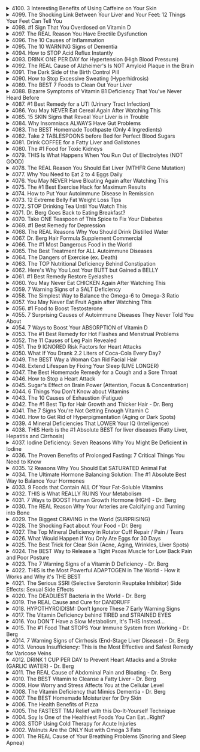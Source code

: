 <details>
<summary>4100. 3 Interesting Benefits of Using Caffeine on Your Skin</summary>

<a href="https://www.youtube.com/watch?v=jw36QB6OQdk" target="_blank">
    <img src="https://img.youtube.com/vi/jw36QB6OQdk/maxresdefault.jpg" width="200">
</a>


</details>

<details>
<summary>4099. The Shocking Link Between Your Liver and Your Feet: 12 Things Your Feet Can Tell You</summary>

<a href="https://www.youtube.com/watch?v=2qGeR0TX2-I" target="_blank">
    <img src="https://img.youtube.com/vi/2qGeR0TX2-I/maxresdefault.jpg" width="200">
</a>


</details>

<details>
<summary>4098. #1 Sign That You Overdosed on Vitamin D</summary>

<a href="https://www.youtube.com/watch?v=Hjlu-jIY9Ao" target="_blank">
    <img src="https://img.youtube.com/vi/Hjlu-jIY9Ao/maxresdefault.jpg" width="200">
</a>


</details>

<details>
<summary>4097. The REAL Reason You Have Erectile Dysfunction</summary>

<a href="https://www.youtube.com/watch?v=wd37ILZwgKM" target="_blank">
    <img src="https://img.youtube.com/vi/wd37ILZwgKM/maxresdefault.jpg" width="200">
</a>


</details>

<details>
<summary>4096. The 10 Causes of Inflammation</summary>

<a href="https://www.youtube.com/watch?v=cLJ2zWYttOk" target="_blank">
    <img src="https://img.youtube.com/vi/cLJ2zWYttOk/maxresdefault.jpg" width="200">
</a>


</details>

<details>
<summary>4095. The 10 WARNING Signs of Dementia</summary>

<a href="https://www.youtube.com/watch?v=86Yd1EEWMBA" target="_blank">
    <img src="https://img.youtube.com/vi/86Yd1EEWMBA/maxresdefault.jpg" width="200">
</a>


</details>

<details>
<summary>4094. How to STOP Acid Reflux Instantly</summary>

<a href="https://www.youtube.com/watch?v=sbU_Pw2AegM" target="_blank">
    <img src="https://img.youtube.com/vi/sbU_Pw2AegM/maxresdefault.jpg" width="200">
</a>


</details>

<details>
<summary>4093. DRINK ONE PER DAY for Hypertension (High Blood Pressure)</summary>

<a href="https://www.youtube.com/watch?v=3HMtmxjfCT0" target="_blank">
    <img src="https://img.youtube.com/vi/3HMtmxjfCT0/maxresdefault.jpg" width="200">
</a>


</details>

<details>
<summary>4092. The REAL Cause of Alzheimer's Is NOT Amyloid Plaque in the Brain</summary>

<a href="https://www.youtube.com/watch?v=sB6CN3yzPws" target="_blank">
    <img src="https://img.youtube.com/vi/sB6CN3yzPws/maxresdefault.jpg" width="200">
</a>


</details>

<details>
<summary>4091. The Dark Side of the Birth Control Pill</summary>

<a href="https://www.youtube.com/watch?v=yRfeEraLFqQ" target="_blank">
    <img src="https://img.youtube.com/vi/yRfeEraLFqQ/maxresdefault.jpg" width="200">
</a>


</details>

<details>
<summary>4090. How to Stop Excessive Sweating (Hyperhidrosis)</summary>

<a href="https://www.youtube.com/watch?v=EULddsEzGlQ" target="_blank">
    <img src="https://img.youtube.com/vi/EULddsEzGlQ/maxresdefault.jpg" width="200">
</a>


</details>

<details>
<summary>4089. The BEST 7 Foods to Clean Out Your Liver</summary>

<a href="https://www.youtube.com/watch?v=Ri-soyOq_bU" target="_blank">
    <img src="https://img.youtube.com/vi/Ri-soyOq_bU/maxresdefault.jpg" width="200">
</a>


</details>

<details>
<summary>4088. Bizarre Symptoms of Vitamin B1 Deficiency That You've Never Heard Before</summary>

<a href="https://www.youtube.com/watch?v=nURgtkKxp84" target="_blank">
    <img src="https://img.youtube.com/vi/nURgtkKxp84/maxresdefault.jpg" width="200">
</a>


</details>

<details>
<summary>4087. #1 Best Remedy for a UTI (Urinary Tract Infection)</summary>

<a href="https://www.youtube.com/watch?v=pfAFYQk-Ek0" target="_blank">
    <img src="https://img.youtube.com/vi/pfAFYQk-Ek0/maxresdefault.jpg" width="200">
</a>


</details>

<details>
<summary>4086. You May NEVER Eat Cereal Again After Watching This</summary>

<a href="https://www.youtube.com/watch?v=xhcBuH6NZ0c" target="_blank">
    <img src="https://img.youtube.com/vi/xhcBuH6NZ0c/maxresdefault.jpg" width="200">
</a>


</details>

<details>
<summary>4085. 15 SKIN Signs that Reveal Your Liver is in Trouble</summary>

<a href="https://www.youtube.com/watch?v=H8rb4DdNmTk" target="_blank">
    <img src="https://img.youtube.com/vi/H8rb4DdNmTk/maxresdefault.jpg" width="200">
</a>


</details>

<details>
<summary>4084. Why Insomniacs ALWAYS Have Gut Problems</summary>

<a href="https://www.youtube.com/watch?v=wORXbV6GB34" target="_blank">
    <img src="https://img.youtube.com/vi/wORXbV6GB34/maxresdefault.jpg" width="200">
</a>


</details>

<details>
<summary>4083. The BEST Homemade Toothpaste (Only 4 Ingredients)</summary>

<a href="https://www.youtube.com/watch?v=X9hOOqgbuNM" target="_blank">
    <img src="https://img.youtube.com/vi/X9hOOqgbuNM/maxresdefault.jpg" width="200">
</a>


</details>

<details>
<summary>4082. Take 2 TABLESPOONS before Bed for Perfect Blood Sugars</summary>

<a href="https://www.youtube.com/watch?v=Nay62P7jb8w" target="_blank">
    <img src="https://img.youtube.com/vi/Nay62P7jb8w/maxresdefault.jpg" width="200">
</a>


</details>

<details>
<summary>4081. Drink COFFEE for a Fatty Liver and Gallstones</summary>

<a href="https://www.youtube.com/watch?v=ydz2rsKxse8" target="_blank">
    <img src="https://img.youtube.com/vi/ydz2rsKxse8/maxresdefault.jpg" width="200">
</a>


</details>

<details>
<summary>4080. The #1 Food for Toxic Kidneys</summary>

<a href="https://www.youtube.com/watch?v=ty6GzNa9SSs" target="_blank">
    <img src="https://img.youtube.com/vi/ty6GzNa9SSs/maxresdefault.jpg" width="200">
</a>


</details>

<details>
<summary>4079. THIS Is What Happens When You Run Out of Electrolytes (NOT GOOD)</summary>

<a href="https://www.youtube.com/watch?v=TI39SNPie_M" target="_blank">
    <img src="https://img.youtube.com/vi/TI39SNPie_M/maxresdefault.jpg" width="200">
</a>


</details>

<details>
<summary>4078. The REAL Reason You Should Eat Liver (MTHFR Gene Mutation)</summary>

<a href="https://www.youtube.com/watch?v=gGAizt3MQ90" target="_blank">
    <img src="https://img.youtube.com/vi/gGAizt3MQ90/maxresdefault.jpg" width="200">
</a>


</details>

<details>
<summary>4077. Why You Need to Eat 2 to 4 Eggs Daily</summary>

<a href="https://www.youtube.com/watch?v=7hk81YuHZQg" target="_blank">
    <img src="https://img.youtube.com/vi/7hk81YuHZQg/maxresdefault.jpg" width="200">
</a>


</details>

<details>
<summary>4076. You May NEVER Have Bloating Again after Watching This</summary>

<a href="https://www.youtube.com/watch?v=BhRMjL7zaF8" target="_blank">
    <img src="https://img.youtube.com/vi/BhRMjL7zaF8/maxresdefault.jpg" width="200">
</a>


</details>

<details>
<summary>4075. The #1 Best Exercise Hack for Maximum Results</summary>

<a href="https://www.youtube.com/watch?v=JNENcGfFHA8" target="_blank">
    <img src="https://img.youtube.com/vi/JNENcGfFHA8/maxresdefault.jpg" width="200">
</a>


</details>

<details>
<summary>4074. How to Put Your Autoimmune Disease In Remission</summary>

<a href="https://www.youtube.com/watch?v=i8rkUp4IR64" target="_blank">
    <img src="https://img.youtube.com/vi/i8rkUp4IR64/maxresdefault.jpg" width="200">
</a>


</details>

<details>
<summary>4073. 12 Extreme Belly Fat Weight Loss Tips</summary>

<a href="https://www.youtube.com/watch?v=waau5CqXguQ" target="_blank">
    <img src="https://img.youtube.com/vi/waau5CqXguQ/maxresdefault.jpg" width="200">
</a>


</details>

<details>
<summary>4072. STOP Drinking Tea Until You Watch This</summary>

<a href="https://www.youtube.com/watch?v=GrEs0ZKper0" target="_blank">
    <img src="https://img.youtube.com/vi/GrEs0ZKper0/maxresdefault.jpg" width="200">
</a>


</details>

<details>
<summary>4071. Dr. Berg Goes Back to Eating Breakfast?</summary>

<a href="https://www.youtube.com/watch?v=GW3UMJOJs9E" target="_blank">
    <img src="https://img.youtube.com/vi/GW3UMJOJs9E/maxresdefault.jpg" width="200">
</a>


</details>

<details>
<summary>4070. Take ONE Teaspoon of This Spice to Fix Your Diabetes</summary>

<a href="https://www.youtube.com/watch?v=pGS-jZCuSK4" target="_blank">
    <img src="https://img.youtube.com/vi/pGS-jZCuSK4/maxresdefault.jpg" width="200">
</a>


</details>

<details>
<summary>4069. #1 Best Remedy for Depression</summary>

<a href="https://www.youtube.com/watch?v=qWh_3Uv1h2A" target="_blank">
    <img src="https://img.youtube.com/vi/qWh_3Uv1h2A/maxresdefault.jpg" width="200">
</a>


</details>

<details>
<summary>4068. The REAL Reasons Why You Should Drink Distilled Water</summary>

<a href="https://www.youtube.com/watch?v=fSRxZXbQVxA" target="_blank">
    <img src="https://img.youtube.com/vi/fSRxZXbQVxA/maxresdefault.jpg" width="200">
</a>


</details>

<details>
<summary>4067. Dr. Berg Hair Formula Supplement Commercial</summary>

<a href="https://www.youtube.com/watch?v=hiX3XjRkQY0" target="_blank">
    <img src="https://img.youtube.com/vi/hiX3XjRkQY0/maxresdefault.jpg" width="200">
</a>


</details>

<details>
<summary>4066. The #1 Most Dangerous Food in the World</summary>

<a href="https://www.youtube.com/watch?v=PTgBa-Fpmlc" target="_blank">
    <img src="https://img.youtube.com/vi/PTgBa-Fpmlc/maxresdefault.jpg" width="200">
</a>


</details>

<details>
<summary>4065. The Best Treatment for ALL Autoimmune Diseases</summary>

<a href="https://www.youtube.com/watch?v=Mn0EWEulFzE" target="_blank">
    <img src="https://img.youtube.com/vi/Mn0EWEulFzE/maxresdefault.jpg" width="200">
</a>


</details>

<details>
<summary>4064. The Dangers of Exercise (ex. Death)</summary>

<a href="https://www.youtube.com/watch?v=tst30qwXeeU" target="_blank">
    <img src="https://img.youtube.com/vi/tst30qwXeeU/maxresdefault.jpg" width="200">
</a>


</details>

<details>
<summary>4063. The TOP Nutritional Deficiency Behind Constipation</summary>

<a href="https://www.youtube.com/watch?v=aeS3UqRiI6g" target="_blank">
    <img src="https://img.youtube.com/vi/aeS3UqRiI6g/maxresdefault.jpg" width="200">
</a>


</details>

<details>
<summary>4062. Here's Why You Lost Your BUTT but Gained a BELLY</summary>

<a href="https://www.youtube.com/watch?v=fnSp_JR5pZk" target="_blank">
    <img src="https://img.youtube.com/vi/fnSp_JR5pZk/maxresdefault.jpg" width="200">
</a>


</details>

<details>
<summary>4061. #1 Best Remedy Restore Eyelashes</summary>

<a href="https://www.youtube.com/watch?v=vnBtihWYZgE" target="_blank">
    <img src="https://img.youtube.com/vi/vnBtihWYZgE/maxresdefault.jpg" width="200">
</a>


</details>

<details>
<summary>4060. You May Never Eat CHICKEN Again After Watching This</summary>

<a href="https://www.youtube.com/watch?v=ccc85ALEejw" target="_blank">
    <img src="https://img.youtube.com/vi/ccc85ALEejw/maxresdefault.jpg" width="200">
</a>


</details>

<details>
<summary>4059. 7 Warning Signs of a SALT Deficiency</summary>

<a href="https://www.youtube.com/watch?v=fqhThRC2ldQ" target="_blank">
    <img src="https://img.youtube.com/vi/fqhThRC2ldQ/maxresdefault.jpg" width="200">
</a>


</details>

<details>
<summary>4058. The Simplest Way to Balance the Omega-6 to Omega-3 Ratio</summary>

<a href="https://www.youtube.com/watch?v=CN5ekrfC4wY" target="_blank">
    <img src="https://img.youtube.com/vi/CN5ekrfC4wY/maxresdefault.jpg" width="200">
</a>


</details>

<details>
<summary>4057. You May Never Eat Fruit Again after Watching This</summary>

<a href="https://www.youtube.com/watch?v=VLGDWYiBGgo" target="_blank">
    <img src="https://img.youtube.com/vi/VLGDWYiBGgo/maxresdefault.jpg" width="200">
</a>


</details>

<details>
<summary>4056. #1 Food to Boost Testosterone</summary>

<a href="https://www.youtube.com/watch?v=dkLbAthoVkg" target="_blank">
    <img src="https://img.youtube.com/vi/dkLbAthoVkg/maxresdefault.jpg" width="200">
</a>


</details>

<details>
<summary>4055. 7 Surprising Causes of Autoimmune Diseases They Never Told You About</summary>

<a href="https://www.youtube.com/watch?v=1TP5glJs7cw" target="_blank">
    <img src="https://img.youtube.com/vi/1TP5glJs7cw/maxresdefault.jpg" width="200">
</a>


</details>

<details>
<summary>4054. 7 Ways to Boost Your ABSORPTION of Vitamin D</summary>

<a href="https://www.youtube.com/watch?v=-cwT4MN9cJA" target="_blank">
    <img src="https://img.youtube.com/vi/-cwT4MN9cJA/maxresdefault.jpg" width="200">
</a>


</details>

<details>
<summary>4053. The #1 Best Remedy for Hot Flashes and Menstrual Problems</summary>

<a href="https://www.youtube.com/watch?v=owQiY8_3OLU" target="_blank">
    <img src="https://img.youtube.com/vi/owQiY8_3OLU/maxresdefault.jpg" width="200">
</a>


</details>

<details>
<summary>4052. The 11 Causes of Leg Pain Revealed</summary>

<a href="https://www.youtube.com/watch?v=9iIOBA62FlQ" target="_blank">
    <img src="https://img.youtube.com/vi/9iIOBA62FlQ/maxresdefault.jpg" width="200">
</a>


</details>

<details>
<summary>4051. The 9 IGNORED Risk Factors for Heart Attacks</summary>

<a href="https://www.youtube.com/watch?v=HQleXqetrm0" target="_blank">
    <img src="https://img.youtube.com/vi/HQleXqetrm0/maxresdefault.jpg" width="200">
</a>


</details>

<details>
<summary>4050. What If You Drank 2.2 Liters of Coca-Cola Every Day?</summary>

<a href="https://www.youtube.com/watch?v=fuJi4RtKrVM" target="_blank">
    <img src="https://img.youtube.com/vi/fuJi4RtKrVM/maxresdefault.jpg" width="200">
</a>


</details>

<details>
<summary>4049. The BEST Way a Woman Can Rid Facial Hair</summary>

<a href="https://www.youtube.com/watch?v=kPZannhi8a4" target="_blank">
    <img src="https://img.youtube.com/vi/kPZannhi8a4/maxresdefault.jpg" width="200">
</a>


</details>

<details>
<summary>4048. Extend Lifespan by Fixing Your Sleep (LIVE LONGER)</summary>

<a href="https://www.youtube.com/watch?v=cuiv4UcVNGM" target="_blank">
    <img src="https://img.youtube.com/vi/cuiv4UcVNGM/maxresdefault.jpg" width="200">
</a>


</details>

<details>
<summary>4047. The Best Homemade Remedy for a Cough and a Sore Throat</summary>

<a href="https://www.youtube.com/watch?v=P8M9KlUwHEU" target="_blank">
    <img src="https://img.youtube.com/vi/P8M9KlUwHEU/maxresdefault.jpg" width="200">
</a>


</details>

<details>
<summary>4046. How to Stop a Heart Attack</summary>

<a href="https://www.youtube.com/watch?v=ral-LmSNUmI" target="_blank">
    <img src="https://img.youtube.com/vi/ral-LmSNUmI/maxresdefault.jpg" width="200">
</a>


</details>

<details>
<summary>4045. Sugar's Effect on Brain Power (Attention, Focus & Concentration)</summary>

<a href="https://www.youtube.com/watch?v=Hv9LE8rxqMI" target="_blank">
    <img src="https://img.youtube.com/vi/Hv9LE8rxqMI/maxresdefault.jpg" width="200">
</a>


</details>

<details>
<summary>4044. 6 Things You Don't Know about Vitamins</summary>

<a href="https://www.youtube.com/watch?v=y6Sq209uqOA" target="_blank">
    <img src="https://img.youtube.com/vi/y6Sq209uqOA/maxresdefault.jpg" width="200">
</a>


</details>

<details>
<summary>4043. The 10 Causes of Exhaustion (Fatigue)</summary>

<a href="https://www.youtube.com/watch?v=ED34EEXVjYg" target="_blank">
    <img src="https://img.youtube.com/vi/ED34EEXVjYg/maxresdefault.jpg" width="200">
</a>


</details>

<details>
<summary>4042. The #1 Best Tip for Hair Growth and Thicker Hair - Dr. Berg</summary>

<a href="https://www.youtube.com/watch?v=xoNljqhJiCo" target="_blank">
    <img src="https://img.youtube.com/vi/xoNljqhJiCo/maxresdefault.jpg" width="200">
</a>


</details>

<details>
<summary>4041. The 7 Signs You're Not Getting Enough Vitamin C</summary>

<a href="https://www.youtube.com/watch?v=FrKGI8eUjHc" target="_blank">
    <img src="https://img.youtube.com/vi/FrKGI8eUjHc/maxresdefault.jpg" width="200">
</a>


</details>

<details>
<summary>4040. How to Get Rid of Hyperpigmentation (Aging or Dark Spots)</summary>

<a href="https://www.youtube.com/watch?v=RzEjFZmTv54" target="_blank">
    <img src="https://img.youtube.com/vi/RzEjFZmTv54/maxresdefault.jpg" width="200">
</a>


</details>

<details>
<summary>4039. 4 Mineral Deficiencies That LOWER Your IQ (Intelligence)</summary>

<a href="https://www.youtube.com/watch?v=VKb0HNov1Vw" target="_blank">
    <img src="https://img.youtube.com/vi/VKb0HNov1Vw/maxresdefault.jpg" width="200">
</a>


</details>

<details>
<summary>4038. THIS Herb is the #1 Absolute BEST for liver diseases (Fatty Liver, Hepatitis and Cirrhosis)</summary>

<a href="https://www.youtube.com/watch?v=Aw-z7MWtdeY" target="_blank">
    <img src="https://img.youtube.com/vi/Aw-z7MWtdeY/maxresdefault.jpg" width="200">
</a>


</details>

<details>
<summary>4037. Iodine Deficiency: Seven Reasons Why You Might Be Deficient in Iodine</summary>

<a href="https://www.youtube.com/watch?v=JbujH5aFOh0" target="_blank">
    <img src="https://img.youtube.com/vi/JbujH5aFOh0/maxresdefault.jpg" width="200">
</a>


</details>

<details>
<summary>4036. The Proven Benefits of Prolonged Fasting: 7 Critical Things You Need to Know</summary>

<a href="https://www.youtube.com/watch?v=06KgXfwu99c" target="_blank">
    <img src="https://img.youtube.com/vi/06KgXfwu99c/maxresdefault.jpg" width="200">
</a>


</details>

<details>
<summary>4035. 12 Reasons Why You Should Eat SATURATED Animal Fat</summary>

<a href="https://www.youtube.com/watch?v=v8R0vInlGgk" target="_blank">
    <img src="https://img.youtube.com/vi/v8R0vInlGgk/maxresdefault.jpg" width="200">
</a>


</details>

<details>
<summary>4034. The Ultimate Hormone Balancing Solution: The #1 Absolute Best Way to Balance Your Hormones</summary>

<a href="https://www.youtube.com/watch?v=LNgId7Eqpek" target="_blank">
    <img src="https://img.youtube.com/vi/LNgId7Eqpek/maxresdefault.jpg" width="200">
</a>


</details>

<details>
<summary>4033. 9 Foods that Contain ALL Of Your Fat-Soluble Vitamins</summary>

<a href="https://www.youtube.com/watch?v=axYtMI2FZCo" target="_blank">
    <img src="https://img.youtube.com/vi/axYtMI2FZCo/maxresdefault.jpg" width="200">
</a>


</details>

<details>
<summary>4032. THIS is What REALLY RUINS Your Metabolism</summary>

<a href="https://www.youtube.com/watch?v=eMMpCg0jCtg" target="_blank">
    <img src="https://img.youtube.com/vi/eMMpCg0jCtg/maxresdefault.jpg" width="200">
</a>


</details>

<details>
<summary>4031. 7 Ways to BOOST Human Growth Hormone (HGH) - Dr. Berg</summary>

<a href="https://www.youtube.com/watch?v=kbgueP_CdPw" target="_blank">
    <img src="https://img.youtube.com/vi/kbgueP_CdPw/maxresdefault.jpg" width="200">
</a>


</details>

<details>
<summary>4030. The REAL Reason Why Your Arteries are Calcifying and Turning into Bone</summary>

<a href="https://www.youtube.com/watch?v=J_i7sNQTFPE" target="_blank">
    <img src="https://img.youtube.com/vi/J_i7sNQTFPE/maxresdefault.jpg" width="200">
</a>


</details>

<details>
<summary>4029. The Biggest CRAVING in the World (SURPRISING)</summary>

<a href="https://www.youtube.com/watch?v=yCeJ7fPsGT4" target="_blank">
    <img src="https://img.youtube.com/vi/yCeJ7fPsGT4/maxresdefault.jpg" width="200">
</a>


</details>

<details>
<summary>4028. The Shocking Fact about Your Food - Dr. Berg</summary>

<a href="https://www.youtube.com/watch?v=BuzQvVF9pAo" target="_blank">
    <img src="https://img.youtube.com/vi/BuzQvVF9pAo/maxresdefault.jpg" width="200">
</a>


</details>

<details>
<summary>4027. The Top Mineral Deficiency in Rotator Cuff Repair / Pain / Tears</summary>

<a href="https://www.youtube.com/watch?v=CvpAsARoiIY" target="_blank">
    <img src="https://img.youtube.com/vi/CvpAsARoiIY/maxresdefault.jpg" width="200">
</a>


</details>

<details>
<summary>4026. What Would Happen if You Only Ate Eggs for 30 Days</summary>

<a href="https://www.youtube.com/watch?v=j8qlrFrvpvE" target="_blank">
    <img src="https://img.youtube.com/vi/j8qlrFrvpvE/maxresdefault.jpg" width="200">
</a>


</details>

<details>
<summary>4025. The Best Trick for Clear Skin (Acne, Aging, Wrinkles, Liver Spots)</summary>

<a href="https://www.youtube.com/watch?v=__DKt2uEOUM" target="_blank">
    <img src="https://img.youtube.com/vi/__DKt2uEOUM/maxresdefault.jpg" width="200">
</a>


</details>

<details>
<summary>4024. The BEST Way to Release a Tight Psoas Muscle for Low Back Pain and Poor Posture</summary>

<a href="https://www.youtube.com/watch?v=rsCVJ0xTH1c" target="_blank">
    <img src="https://img.youtube.com/vi/rsCVJ0xTH1c/maxresdefault.jpg" width="200">
</a>


</details>

<details>
<summary>4023. The 7 Warning Signs of a Vitamin D Deficiency  - Dr. Berg</summary>

<a href="https://www.youtube.com/watch?v=nk4DAjtcviI" target="_blank">
    <img src="https://img.youtube.com/vi/nk4DAjtcviI/maxresdefault.jpg" width="200">
</a>


</details>

<details>
<summary>4022. THIS is the Most Powerful ADAPTOGEN in The World - How it Works and Why it's THE BEST</summary>

<a href="https://www.youtube.com/watch?v=vOsp52De41I" target="_blank">
    <img src="https://img.youtube.com/vi/vOsp52De41I/maxresdefault.jpg" width="200">
</a>


</details>

<details>
<summary>4021. The Serious SSRI (Selective Serotonin Reuptake Inhibitor) Side Effects: Sexual Side Effects</summary>

<a href="https://www.youtube.com/watch?v=nhMr8NXB3y8" target="_blank">
    <img src="https://img.youtube.com/vi/nhMr8NXB3y8/maxresdefault.jpg" width="200">
</a>


</details>

<details>
<summary>4020. The DEADLIEST Bacteria in the World - Dr. Berg</summary>

<a href="https://www.youtube.com/watch?v=HtRodM1INXE" target="_blank">
    <img src="https://img.youtube.com/vi/HtRodM1INXE/maxresdefault.jpg" width="200">
</a>


</details>

<details>
<summary>4019. The REAL Cause and Cure for DANDRUFF</summary>

<a href="https://www.youtube.com/watch?v=x365pPLtNJo" target="_blank">
    <img src="https://img.youtube.com/vi/x365pPLtNJo/maxresdefault.jpg" width="200">
</a>


</details>

<details>
<summary>4018. HYPOTHYROIDISM: Don’t Ignore These 7 Early Warning Signs</summary>

<a href="https://www.youtube.com/watch?v=mogBUWRmraE" target="_blank">
    <img src="https://img.youtube.com/vi/mogBUWRmraE/maxresdefault.jpg" width="200">
</a>


</details>

<details>
<summary>4017. The Vitamin Deficiency behind TIRED and STRAINED EYES</summary>

<a href="https://www.youtube.com/watch?v=LaPyMljE-pk" target="_blank">
    <img src="https://img.youtube.com/vi/LaPyMljE-pk/maxresdefault.jpg" width="200">
</a>


</details>

<details>
<summary>4016. You DON'T Have a Slow Metabolism, It's THIS Instead...</summary>

<a href="https://www.youtube.com/watch?v=x9DB9ICue-Y" target="_blank">
    <img src="https://img.youtube.com/vi/x9DB9ICue-Y/maxresdefault.jpg" width="200">
</a>


</details>

<details>
<summary>4015. The #1 Food That STOPS Your Immune System from Working - Dr. Berg</summary>

<a href="https://www.youtube.com/watch?v=N23dLLdxtiQ" target="_blank">
    <img src="https://img.youtube.com/vi/N23dLLdxtiQ/maxresdefault.jpg" width="200">
</a>


</details>

<details>
<summary>4014. 7 Warning Signs of Cirrhosis (End-Stage Liver Disease) - Dr. Berg</summary>

<a href="https://www.youtube.com/watch?v=leepeUyaMG8" target="_blank">
    <img src="https://img.youtube.com/vi/leepeUyaMG8/maxresdefault.jpg" width="200">
</a>


</details>

<details>
<summary>4013. Venous Insufficiency: This is the Most Effective and Safest Remedy for Varicose Veins</summary>

<a href="https://www.youtube.com/watch?v=2orzLp9o3pQ" target="_blank">
    <img src="https://img.youtube.com/vi/2orzLp9o3pQ/maxresdefault.jpg" width="200">
</a>


</details>

<details>
<summary>4012. DRINK 1 CUP PER DAY to Prevent Heart Attacks and a Stroke (GARLIC WATER) - Dr. Berg</summary>

<a href="https://www.youtube.com/watch?v=U67eCv5Hd8k" target="_blank">
    <img src="https://img.youtube.com/vi/U67eCv5Hd8k/maxresdefault.jpg" width="200">
</a>


</details>

<details>
<summary>4011. The REAL Cause of Abdominal Pain and Bloating - Dr. Berg</summary>

<a href="https://www.youtube.com/watch?v=O4vu_cY43QU" target="_blank">
    <img src="https://img.youtube.com/vi/O4vu_cY43QU/maxresdefault.jpg" width="200">
</a>


</details>

<details>
<summary>4010. The BEST Vitamin to Cleanse a Fatty Liver - Dr. Berg</summary>

<a href="https://www.youtube.com/watch?v=XGq7-asWQlg" target="_blank">
    <img src="https://img.youtube.com/vi/XGq7-asWQlg/maxresdefault.jpg" width="200">
</a>


</details>

<details>
<summary>4009. How Worry and Stress Affects You at the Cellular Level</summary>

<a href="https://www.youtube.com/watch?v=jBx5hJRzFFQ" target="_blank">
    <img src="https://img.youtube.com/vi/jBx5hJRzFFQ/maxresdefault.jpg" width="200">
</a>


</details>

<details>
<summary>4008. The Vitamin Deficiency that Mimics Dementia - Dr. Berg</summary>

<a href="https://www.youtube.com/watch?v=XcTgFlM681E" target="_blank">
    <img src="https://img.youtube.com/vi/XcTgFlM681E/maxresdefault.jpg" width="200">
</a>


</details>

<details>
<summary>4007. The BEST Homemade Moisturizer for Dry Skin</summary>

<a href="https://www.youtube.com/watch?v=X0I7g3vcMbw" target="_blank">
    <img src="https://img.youtube.com/vi/X0I7g3vcMbw/maxresdefault.jpg" width="200">
</a>


</details>

<details>
<summary>4006. The Health Benefits of Pizza</summary>

<a href="https://www.youtube.com/watch?v=6hohs3QJVNs" target="_blank">
    <img src="https://img.youtube.com/vi/6hohs3QJVNs/maxresdefault.jpg" width="200">
</a>


</details>

<details>
<summary>4005. The FASTEST TMJ Relief with this Do-It-Yourself Technique</summary>

<a href="https://www.youtube.com/watch?v=l6XzlAtW6cA" target="_blank">
    <img src="https://img.youtube.com/vi/l6XzlAtW6cA/maxresdefault.jpg" width="200">
</a>


</details>

<details>
<summary>4004. Soy Is One of the Healthiest Foods You Can Eat...Right?</summary>

<a href="https://www.youtube.com/watch?v=QcgChU4RpxM" target="_blank">
    <img src="https://img.youtube.com/vi/QcgChU4RpxM/maxresdefault.jpg" width="200">
</a>


</details>

<details>
<summary>4003. STOP Using Cold Therapy for Acute Injuries</summary>

<a href="https://www.youtube.com/watch?v=YUoSBF1cJiY" target="_blank">
    <img src="https://img.youtube.com/vi/YUoSBF1cJiY/maxresdefault.jpg" width="200">
</a>


</details>

<details>
<summary>4002. Walnuts Are the ONLY Nut with Omega 3 Fats</summary>

<a href="https://www.youtube.com/watch?v=WtNfraQ6Se8" target="_blank">
    <img src="https://img.youtube.com/vi/WtNfraQ6Se8/maxresdefault.jpg" width="200">
</a>


</details>

<details>
<summary>4001. The REAL Cause of Your Breathing Problems (Snoring and Sleep Apnea)</summary>

<a href="https://www.youtube.com/watch?v=-MjaUhSOf94" target="_blank">
    <img src="https://img.youtube.com/vi/-MjaUhSOf94/maxresdefault.jpg" width="200">
</a>


</details>


